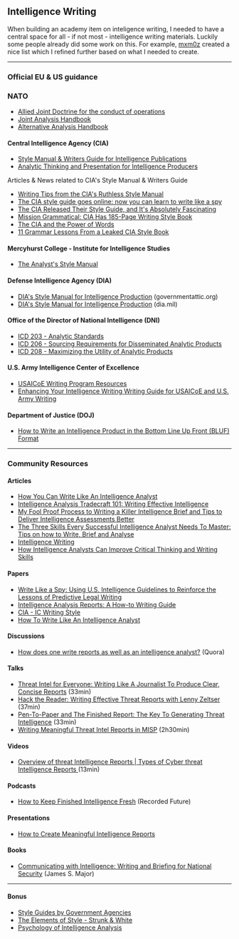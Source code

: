 ## Intelligence Writing

When building an academy item on inteligence writing, I needed to have a central space for all - if not most - intelligence writing materials. Luckily some people already did some work on this. For example, [mxm0z](https://github.com/mxm0z) created a nice list which I refined further based on what I needed to create. 

---

### Official EU & US guidance

### NATO

- [Allied Joint Doctrine for the conduct of operations](https://www.cimic-coe.org/resources/external-publications/ajp-01-edf-v1-f.pdf)
- [Joint Analysis Handbook](https://www.jallc.nato.int/application/files/9416/0261/6056/Joint_Analysis_Handbook_4th_edition.pdf)
- [Alternative Analysis Handbook](https://www.act.nato.int/wp-content/uploads/2023/05/alta-handbook.pdf)

#### Central Intelligence Agency (CIA)

- [Style Manual & Writers Guide for Intelligence Publications](https://fas.org/irp/cia/product/style.pdf)
- [Analytic Thinking and Presentation for Intelligence Producers](https://cryptome.org/cia-ath-pt1.htm)

Articles & News related to CIA's Style Manual & Writers Guide

- [Writing Tips from the CIA's Ruthless Style Manual](https://qz.com/231110/writing-tips-from-the-cias-ruthless-style-manual/)
- [The CIA style guide goes online: now you can learn to write like a spy](https://www.theguardian.com/world/shortcuts/2014/jul/09/cia-writers-guide-leaked-online)
- [The CIA Released Their Style Guide, and It's Absolutely Fascinating](https://blog.hubspot.com/marketing/cia-style-guide)
- [Mission Grammatical: CIA Has 185-Page Writing Style Book](https://abcnews.go.com/blogs/headlines/2014/07/mission-grammatical-cia-has-185-page-writing-style-book)
- [The CIA and the Power of Words](https://hyperallergic.com/136974/the-cia-and-the-power-of-words/)
- [11 Grammar Lessons From a Leaked CIA Style Book](https://www.mentalfloss.com/article/57743/11-grammar-lessons-leaked-cia-style-book)

#### Mercyhurst College - Institute for Intelligence Studies
- [The Analyst's Style Manual](https://ncirc.bja.ojp.gov/sites/g/files/xyckuh326/files/media/document/analysts_style_manual.pdf)

#### Defense Intelligence Agency (DIA)
- [DIA's Style Manual for Intelligence Production](https://www.governmentattic.org/23docs/DIAstyleManualIntelProd_2016.pdf) (governmentattic.org)
- [DIA's Style Manual for Intelligence Production](https://www.dia.mil/FOIA/FOIA-Electronic-Reading-Room/FileId/149619/) (dia.mil)

#### Office of the Director of National Intelligence (DNI)

- [ICD 203 - Analytic Standards](https://www.dni.gov/files/documents/ICD/ICD%20203%20Analytic%20Standards.pdf)
- [ICD 206 - Sourcing Requirements for Disseminated Analytic Products](https://www.dni.gov/files/documents/ICD/ICD%20206.pdf)
- [ICD 208 - Maximizing the Utility of Analytic Products](https://www.dni.gov/files/documents/ICD/ICD%20208%20-%20Maximizing%20the%20Utility%20of%20Analytic%20Products%20(09%20Jan%202017).pdf)

#### U.S. Army Intelligence Center of Excellence
 
- [USAICoE Writing Program Resources](https://intellibrary.libguides.com/c.php?g=654854&p=6527880)
- [Enhancing Your Intelligence Writing Writing Guide for USAICoE and U.S. Army Writing](https://intellibrary.libguides.com/ld.php?content_id=53826333)

#### Department of Justice (DOJ)

- [How to Write an Intelligence Product in the Bottom Line Up Front (BLUF) Format](http://dixon.hh.se/urbi/SCADA/BLUF%20Writing%20Format.pdf)

---

### Community Resources

#### Articles

- [How You Can Write Like An Intelligence Analyst](https://zacherytysonbrown.medium.com/write-like-an-intelligence-analyst-34d06738d2ef)
- [Intelligence Analysis Tradecraft 101: Writing Effective Intelligence](https://www.linkedin.com/pulse/intelligence-analysis-tradecraft-101-writing-effective-thomas-carey/)
- [My Fool Proof Process to Writing a Killer Intelligence Brief and Tips to Deliver Intelligence Assessments Better](http://www.intelligence101.com/my-full-proof-process-to-writing-a-killer-intelligence-brief-and-tips-to-deliver-intelligence-assessments-better/)
- [The Three Skills Every Successful Intelligence Analyst Needs To Master: Tips on how to Write, Brief and Analyse](https://www.intelligence101.com/write-brief-and-analyse/)
- [Intelligence Writing](https://www.e-education.psu.edu/geog571/node/431)
- [How Intelligence Analysts Can Improve Critical Thinking and Writing Skills](https://amuedge.com/how-intelligence-analysts-can-improve-critical-thinking-and-writing-skills/)

#### Papers

- [Write Like a Spy: Using U.S. Intelligence Guidelines to Reinforce the Lessons of Predictive Legal Writing](https://legal.thomsonreuters.com/content/dam/ewp-m/documents/legal/en/pdf/other/perspectives/2020/spring/2020-spring-article-4.pdf)
- [Intelligence Analysis Reports: A How-to Writing Guide](https://ahsawc.files.wordpress.com/2014/02/intelligence-analysis-reports.pdf)
- [CIA - IC Writing Style](https://nssp.unm.edu/important-resources/cia-writing_guide2017.pdf)
- [How To Write Like An Intelligence Analyst](https://s3.amazonaws.com/usma-media/inline-images/centers_research/west_point_writing_program/PDF/WPWP%20Guides/Intelligence_Writing_for_Academics.pdf)

#### Discussions

- [How does one write reports as well as an intelligence analyst?](https://www.quora.com/How-does-one-write-reports-as-well-as-an-intelligence-analyst) (Quora)

#### Talks

- [Threat Intel for Everyone: Writing Like A Journalist To Produce Clear, Concise Reports](https://www.youtube.com/watch?v=gqsE2coucjg) (33min)
- [Hack the Reader: Writing Effective Threat Reports with Lenny Zeltser](https://youtu.be/vwKlNZ6mxak) (37min)
- [Pen-To-Paper and The Finished Report: The Key To Generating Threat Intelligence](https://youtu.be/XEmksbsrnv8) (33min)
- [Writing Meaningful Threat Intel Reports in MISP](https://youtu.be/suDo-p3Nu5w) (2h30min)

#### Videos

- [Overview of threat Intelligence Reports | Types of Cyber threat Intelligence Reports
](https://youtu.be/J4vC4lC3qns) (13min)

#### Podcasts

- [How to Keep Finished Intelligence Fresh](https://www.recordedfuture.com/podcast-episode-64/) (Recorded Future)

#### Presentations

- [How to Create Meaningful Intelligence Reports](https://proceedings.esri.com/library/userconf/proc16/tech-workshops/tw_74-33.pdf)

#### Books

- [Communicating with Intelligence: Writing and Briefing for National Security](https://www.amazon.com/Communicating-Intelligence-Briefing-Professional-Education/dp/1442226625) (James S. Major)

---

#### Bonus

- [Style Guides by Government Agencies](https://digital.gov/resources/style-guides-by-government-agencies/)
- [The Elements of Style - Strunk & White](https://www.bartleby.com/141/)
- [Psychology of Intelligence Analysis](https://www.cia.gov/static/9a5f1162fd0932c29bfed1c030edf4ae/Pyschology-of-Intelligence-Analysis.pdf)
